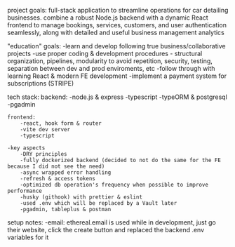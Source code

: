 project goals:
full-stack application to streamline operations for car detailing businesses. 
combine a robust Node.js backend with a dynamic React frontend to manage bookings, services, customers, and user authentication seamlessly, along with detailed and useful business management analytics

"education" goals:
-learn and develop following true business/collaborative projects
-use proper coding & development procedures - structural organization, pipelines, modularity to avoid repetition, security, testing, separation between dev and prod enviroments, etc
-follow through with learning React & modern FE development
-implement a payment system for subscriptions (STRIPE)

tech stack:
    backend:
        -node.js & express
        -typescript
        -typeORM & postgresql
        -pgadmin

    frontend:
        -react, hook form & router 
        -vite dev server
        -typescript
    
    -key aspects
        -DRY principles
        -fully dockerized backend (decided to not do the same for the FE because I did not see the need)
        -async wrapped error handling
        -refresh & access tokens
        -optimized db operation's frequency when possible to improve performance
        -husky (githook) with prettier & eslint
        -used .env which will be replaced by a Vault later
        -pgadmin, tableplus & postman 

setup notes:
    -email:
        ethereal.email is used while in development, just go their website, click the create button and replaced the backend .env variables for it
    
